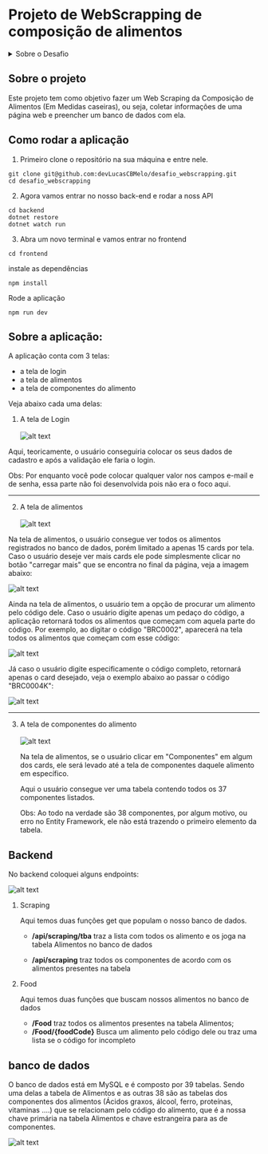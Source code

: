 # Projeto de WebScrapping de composição de alimentos

<details>
  <summary>Sobre o Desafio</summary>
  Este documento contém as diretrizes e requisitos para o desenvolvimento de uma ferramenta de monitoramento de preços com web scraping e interface de usuário. O projeto deve ser desenvolvido utilizando a linguagem C# e seguir as especificações listadas abaixo.

- Link: https://www.tbca.net.br/base-dados/composicao_estatistica.php?pagina=1&atuald=1#

## Requisitos Técnicos

### Ambiente de Desenvolvimento

- _Linguagem Backend:_ C#
- _Framework Backend:_ Utilizar .NET Core, .NET 5 ou .NET 6.
- _Web Scraping:_ Escolher entre Html Agility Pack e AngleSharp para a extração de dados.
- _Banco de Dados:_ Você decide qual banco de dados vai utilizar.
- _Frontend:_ ReactJS

### Funcionalidades

#### Extração de Dados

- Desenvolver uma funcionalidade que extraia informações de alimentos: Código, Nome, Nome Cientifico, Grupo, e todos os Componentes:

  <img width="282" alt="image" src="https://github.com/tarcisio-marinho/TM-Mentoring-Desafio-tecnico/assets/21285247/479f7a5e-5e0d-4088-bb39-b96474739ff4">

#### Armazenamento de Dados

- Os dados extraídos devem ser armazenados em um banco de dados. A escolha do banco de dados e a estrutura de tabelas ou arquivos, fica por sua parte.

### Interface de Usuário

- Desenvolver uma interface em ReactJS que permita aos usuários:
- visualizar os alimentos e suas composições.
- Buscar por nome do alimento

## Orientações Gerais

- Priorize a clareza e manutenibilidade do código.
- Documente adequadamente todas as funcionalidades implementadas.
- Utilize padrões de design e boas práticas de programação.

## Entrega do Projeto

- O projeto deve ser entregue em um repositório Git, contendo o código fonte, arquivos de configuração necessários e uma documentação detalhada do projeto.
- Inclua um arquivo README.md com uma visão geral do projeto, instruções de instalação e uso, e uma descrição das tecnologias e técnicas utilizadas.

## Avaliação

O projeto será avaliado com base em:

- Funcionalidade: Todas as funcionalidades requisitadas devem estar implementadas e funcionando corretamente.
- Qualidade do Código: Organização, legibilidade e aderência a boas práticas.
- Documentação: Clareza e completude tanto no código quanto na documentação fornecida.
- Inovação e Uso da Tecnologia: Eficiência na escolha e uso das tecnologias e na solução de problemas.

## Diferenciais

Será um diferencial para esse projeto a implementação de testes unitários e containerização da aplicação (utilizando docker).

Boa sorte e estamos ansiosos para ver sua solução!

</details>

## Sobre o projeto

Este projeto tem como objetivo fazer um Web Scraping da Composição de Alimentos (Em Medidas caseiras), ou seja, coletar informações de uma página web e preencher um banco de dados com ela.

## Como rodar a aplicação

1. Primeiro clone o repositório na sua máquina e entre nele.

```
git clone git@github.com:devLucasCBMelo/desafio_webscrapping.git
cd desafio_webscrapping
```

2. Agora vamos entrar no nosso back-end e rodar a noss API

```
cd backend
dotnet restore
dotnet watch run
```

3. Abra um novo terminal e vamos entrar no frontend

```
cd frontend
```

instale as dependências

```
npm install
```

Rode a aplicação

```
npm run dev
```

## Sobre a aplicação:

A aplicação conta com 3 telas:

- a tela de login
- a tela de alimentos
- a tela de componentes do alimento

Veja abaixo cada uma delas:

1. A tela de Login
   <br><br>
   ![alt text](image-4.png)

Aqui, teoricamente, o usuário conseguiria colocar os seus dados de cadastro e após a validação ele faria o login.

Obs: Por enquanto você pode colocar qualquer valor nos campos e-mail e de senha, essa parte não foi desenvolvida pois não era o foco aqui.

---

2. A tela de alimentos
   <br><br>
   ![alt text](image-5.png)

Na tela de alimentos, o usuário consegue ver todos os alimentos registrados no banco de dados, porém limitado a apenas 15 cards por tela. Caso o usuário deseje ver mais cards ele pode simplesmente clicar no botão "carregar mais" que se encontra no final da página, veja a imagem abaixo:

![alt text](image-8.png)

Ainda na tela de alimentos, o usuário tem a opção de procurar um alimento pelo código dele. Caso o usuário digite apenas um pedaço do código, a aplicação retornará todos os alimentos que começam com aquela parte do código. Por exemplo, ao digitar o código "BRC0002", aparecerá na tela todos os alimentos que começam com esse código:

![alt text](image-9.png)

Já caso o usuário digite especificamente o código completo, retornará apenas o card desejado, veja o exemplo abaixo ao passar o código "BRC0004K":

![alt text](image-10.png)

---

3. A tela de componentes do alimento
   <br><br>
   ![alt text](image-7.png)

   Na tela de alimentos, se o usuário clicar em "Componentes" em algum dos cards, ele será levado até a tela de componentes daquele alimento em específico.

   Aqui o usuário consegue ver uma tabela contendo todos os 37 componentes listados.

   Obs: Ao todo na verdade são 38 componentes, por algum motivo, ou erro no Entity Framework, ele não está trazendo o primeiro elemento da tabela.

## Backend

No backend coloquei alguns endpoints:

![alt text](image-12.png)

1. Scraping

   Aqui temos duas funções get que populam o nosso banco de dados.

   - **/api/scraping/tba** traz a lista com todos os alimento e os joga na tabela Alimentos no banco de dados

   - **/api/scraping** traz todos os componentes de acordo com os alimentos presentes na tabela

2. Food

   Aqui temos duas funções que buscam nossos alimentos no banco de dados

   - **/Food** traz todos os alimentos presentes na tabela Alimentos;
   - **/Food/{foodCode}** Busca um alimento pelo código dele ou traz uma lista se o código for incompleto

## banco de dados

O banco de dados está em MySQL e é composto por 39 tabelas. Sendo uma delas a tabela de Alimentos e as outras 38 são as tabelas dos componentes dos alimentos (Ácidos graxos, álcool, ferro, proteínas, vitaminas ....) que se relacionam pelo código do alimento, que é a nossa chave primária na tabela Alimentos e chave estrangeira para as de componentes.

![alt text](image.png)
